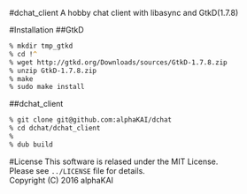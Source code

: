 #dchat\_client
A hobby chat client with libasync and GtkD(1.7.8)

#Installation
##GtkD
```zsh
% mkdir tmp_gtkd
% cd !^
% wget http://gtkd.org/Downloads/sources/GtkD-1.7.8.zip
% unzip GtkD-1.7.8.zip
% make
% sudo make install
```

##dchat\_client
```zsh
% git clone git@github.com:alphaKAI/dchat
% cd dchat/dchat_client
%
% dub build
```

#License
This software is relased under the MIT License.  
Please see `../LICENSE` file for details.  
Copyright (C) 2016 alphaKAI
